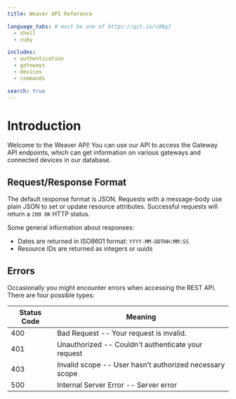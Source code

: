 ```yaml
---
title: Weaver API Reference

language_tabs: # must be one of https://git.io/vQNgJ
  - shell
  - ruby

includes:
  - authentication
  - gateways
  - devices
  - commands

search: true
---
```


# Introduction

Welcome to the Weaver API! You can use our API to access the Gateway API endpoints, which can get information on various gateways and connected devices in our database.

## Request/Response Format

The default response format is JSON. Requests with a message-body use plain JSON to set or update resource attributes. Successful requests will return a `200 OK` HTTP status.

Some general information about responses:

- Dates are returned in ISO8601 format: `YYYY-MM-DDTHH:MM:SS`
- Resource IDs are returned as integers or uuids

## Errors

Occasionally you might encounter errors when accessing the REST API. There are four possible types:

Status Code | Meaning
---------- | -------
400 | Bad Request -- Your request is invalid.
401 | Unauthorized -- Couldn't authenticate your request
403 | Invalid scope -- User hasn’t authorized necessary scope
500 | Internal Server Error -- Server error
